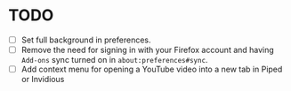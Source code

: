# TODO

- [ ] Set full background in preferences.
- [ ] Remove the need for signing in with your Firefox account and having `Add-ons` sync turned on in `about:preferences#sync`.
- [ ] Add context menu for opening a YouTube video into a new tab in Piped or Invidious
